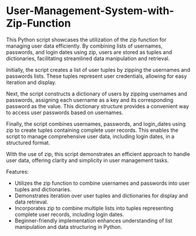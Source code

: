 # User-Management-System-with-Zip-Function
This Python script showcases the utilization of the zip function for managing user data efficiently. By combining lists of usernames, passwords, and login dates using zip, users are stored as tuples and dictionaries, facilitating streamlined data manipulation and retrieval.

Initially, the script creates a list of user tuples by zipping the usernames and passwords lists. These tuples represent user credentials, allowing for easy iteration and display.

Next, the script constructs a dictionary of users by zipping usernames and passwords, assigning each username as a key and its corresponding password as the value. This dictionary structure provides a convenient way to access user passwords based on usernames.

Finally, the script combines usernames, passwords, and login_dates using zip to create tuples containing complete user records. This enables the script to manage comprehensive user data, including login dates, in a structured format.

With the use of zip, this script demonstrates an efficient approach to handle user data, offering clarity and simplicity in user management tasks.

Features:
- Utilizes the zip function to combine usernames and passwords into user tuples and dictionaries.
- Demonstrates iteration over user tuples and dictionaries for display and data retrieval.
- Incorporates zip to combine multiple lists into tuples representing complete user records, including login dates.
- Beginner-friendly implementation enhances understanding of list manipulation and data structuring in Python.



